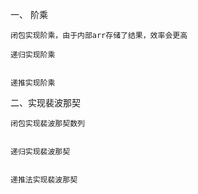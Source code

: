一、 阶乘

    闭包实现阶乘，由于内部arr存储了结果，效率会更高

    递归实现阶乘


    递推实现阶乘


二、实现裴波那契

    闭包实现裴波那契数列


    递归实现裴波那契


    递推法实现裴波那契

